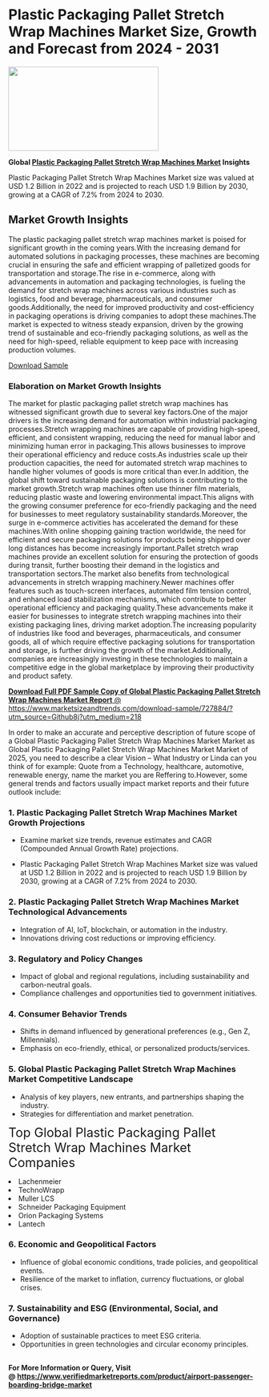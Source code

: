 <H1>Plastic Packaging Pallet Stretch Wrap Machines Market Size, Growth and Forecast from 2024 - 2031</H1><img class="aligncenter size-medium wp-image-584254" src="https://thirdeyenews.in/wp-content/uploads/2024/09/Global-Market-Research-300x168.jpeg" alt="" width="300" height="168" /><p><strong>Global&nbsp;<a href="https://www.marketsizeandtrends.com/download-sample/727884/?utm_source=Github8j?utm_medium=218">Plastic Packaging Pallet Stretch Wrap Machines Market</a> Insights</strong></p><p>Plastic Packaging Pallet Stretch Wrap Machines Market size was valued at USD 1.2 Billion in 2022 and is projected to reach USD 1.9 Billion by 2030, growing at a CAGR of 7.2% from 2024 to 2030.</p><p><h2>Market Growth Insights</h2> The plastic packaging pallet stretch wrap machines market is poised for significant growth in the coming years.With the increasing demand for automated solutions in packaging processes, these machines are becoming crucial in ensuring the safe and efficient wrapping of palletized goods for transportation and storage.The rise in e-commerce, along with advancements in automation and packaging technologies, is fueling the demand for stretch wrap machines across various industries such as logistics, food and beverage, pharmaceuticals, and consumer goods.Additionally, the need for improved productivity and cost-efficiency in packaging operations is driving companies to adopt these machines.The market is expected to witness steady expansion, driven by the growing trend of sustainable and eco-friendly packaging solutions, as well as the need for high-speed, reliable equipment to keep pace with increasing production volumes.<p><a href="#">Download Sample</a></p> <h3>Elaboration on Market Growth Insights</h3> The market for plastic packaging pallet stretch wrap machines has witnessed significant growth due to several key factors.One of the major drivers is the increasing demand for automation within industrial packaging processes.Stretch wrapping machines are capable of providing high-speed, efficient, and consistent wrapping, reducing the need for manual labor and minimizing human error in packaging.This allows businesses to improve their operational efficiency and reduce costs.As industries scale up their production capacities, the need for automated stretch wrap machines to handle higher volumes of goods is more critical than ever.In addition, the global shift toward sustainable packaging solutions is contributing to the market growth.Stretch wrap machines often use thinner film materials, reducing plastic waste and lowering environmental impact.This aligns with the growing consumer preference for eco-friendly packaging and the need for businesses to meet regulatory sustainability standards.Moreover, the surge in e-commerce activities has accelerated the demand for these machines.With online shopping gaining traction worldwide, the need for efficient and secure packaging solutions for products being shipped over long distances has become increasingly important.Pallet stretch wrap machines provide an excellent solution for ensuring the protection of goods during transit, further boosting their demand in the logistics and transportation sectors.The market also benefits from technological advancements in stretch wrapping machinery.Newer machines offer features such as touch-screen interfaces, automated film tension control, and enhanced load stabilization mechanisms, which contribute to better operational efficiency and packaging quality.These advancements make it easier for businesses to integrate stretch wrapping machines into their existing packaging lines, driving market adoption.The increasing popularity of industries like food and beverages, pharmaceuticals, and consumer goods, all of which require effective packaging solutions for transportation and storage, is further driving the growth of the market.Additionally, companies are increasingly investing in these technologies to maintain a competitive edge in the global marketplace by improving their productivity and product safety.<p><a href="#"></p><p><span class=""><strong>Download Full PDF Sample Copy of Global Plastic Packaging Pallet Stretch Wrap Machines Market Report</strong> @ <a href="https://www.marketsizeandtrends.com/download-sample/727884/?utm_source=Github8j?utm_medium=218" target="_blank">https://www.marketsizeandtrends.com/download-sample/727884/?utm_source=Github8j?utm_medium=218</a></span></p><p>In order to make an accurate and perceptive description of future scope of a Global&nbsp;Plastic Packaging Pallet Stretch Wrap Machines Market Market as Global&nbsp;Plastic Packaging Pallet Stretch Wrap Machines Market Market of 2025, you need to describe a clear Vision &ndash; What Industry or Linda can you think of for example: Quote from a Technology, healthcare, automotive, renewable energy, name the market you are Reffering to.However, some general trends and factors usually impact market reports and their future outlook include:</p><h3>1.&nbsp;<strong>Plastic Packaging Pallet Stretch Wrap Machines Market Growth Projections</strong></h3><ul><li>Examine market size trends, revenue estimates and CAGR (Compounded Annual Growth Rate) projections.</li><li><p>Plastic Packaging Pallet Stretch Wrap Machines Market size was valued at USD 1.2 Billion in 2022 and is projected to reach USD 1.9 Billion by 2030, growing at a CAGR of 7.2% from 2024 to 2030.</p></li></ul><h3>2.&nbsp;<strong>Plastic Packaging Pallet Stretch Wrap Machines Market Technological Advancements</strong></h3><ul><li>Integration of AI, IoT, blockchain, or automation in the industry.</li><li>Innovations driving cost reductions or improving efficiency.</li></ul><h3>3.&nbsp;<strong>Regulatory and Policy Changes</strong></h3><ul><li>Impact of global and regional regulations, including sustainability and carbon-neutral goals.</li><li>Compliance challenges and opportunities tied to government initiatives.</li></ul><h3>4.&nbsp;<strong>Consumer Behavior Trends</strong></h3><ul><li>Shifts in demand influenced by generational preferences (e.g., Gen Z, Millennials).</li><li>Emphasis on eco-friendly, ethical, or personalized products/services.</li></ul><h3>5.&nbsp;<strong>Global Plastic Packaging Pallet Stretch Wrap Machines Market Competitive Landscape</strong></h3><ul><li>Analysis of key players, new entrants, and partnerships shaping the industry.</li><li>Strategies for differentiation and market penetration.</li></ul><p data-pm-slice="1 1 []"><span style="color: inherit; font-family: inherit; font-size: 25px;">Top Global Plastic Packaging Pallet Stretch Wrap Machines Market Companies</span></p><div class="" data-test-id=""><p><li>Lachenmeier</li><li> TechnoWrapp</li><li> Muller LCS</li><li> Schneider Packaging Equipment</li><li> Orion Packaging Systems</li><li> Lantech</li></p></div><h3>6.&nbsp;<strong>Economic and Geopolitical Factors</strong></h3><ul><li>Influence of global economic conditions, trade policies, and geopolitical events.</li><li>Resilience of the market to inflation, currency fluctuations, or global crises.</li></ul><h3>7.&nbsp;<strong>Sustainability and ESG (Environmental, Social, and Governance)</strong></h3><ul><li>Adoption of sustainable practices to meet ESG criteria.</li><li>Opportunities in green technologies and circular economy principles.</li></ul><h2><strong style="font-size: 14px;">For More Information or Query, Visit @&nbsp;</strong><a style="background-color: #ffffff; font-size: 14px;" href="https://www.marketsizeandtrends.com/report/plastic-packaging-pallet-stretch-wrap-machines-market/" target="_blank">https://www.verifiedmarketreports.com/product/airport-passenger-boarding-bridge-market</a></h2>